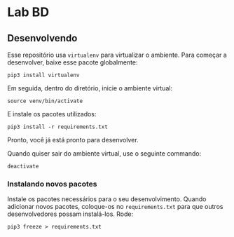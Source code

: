 # Lab BD

## Desenvolvendo
Esse repositório usa `virtualenv` para virtualizar o ambiente.
Para começar a desenvolver, baixe esse pacote globalmente:
```shell
pip3 install virtualenv
```

Em seguida, dentro do diretório, inicie o ambiente virtual:
```shell
source venv/bin/activate
```

E instale os pacotes utilizados:
```shell
pip3 install -r requirements.txt
```

Pronto, você já está pronto para desenvolver.

Quando quiser sair do ambiente virtual, use o seguinte commando:

```shell
deactivate
```

### Instalando novos pacotes
Instale os pacotes necessários para o seu desenvolvimento.
Quando adicionar novos pacotes, coloque-os no `requirements.txt`
para que outros desenvolvedores possam instalá-los. Rode:
```shell
pip3 freeze > requirements.txt
```
